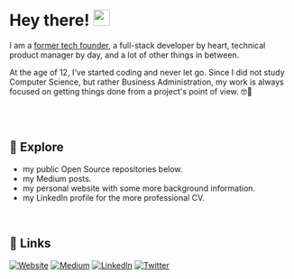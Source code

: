 # Hey there! <img src="https://media.giphy.com/media/hvRJCLFzcasrR4ia7z/giphy.gif" width="29px">

I am a [former tech founder](https://entrepreneurshandbook.co/my-full-movie-like-founder-story-without-the-happy-end-6f50ae5ecf9f), a full-stack developer by heart, technical product manager by day, and a lot of other things in between. 

At the age of 12, I've started coding and never let go. 
Since I did not study Computer Science, but rather Business Administration, my work is always focused on getting things done from a project's point of view. 🤓🚀

<br> 

<br> 

## 🔭 Explore 
- my public Open Source repositories below.
- my Medium posts.
- my personal website with some more background information.
- my LinkedIn profile for the more professional CV.

<br> 

## 🔗 Links

[![Website](https://img.shields.io/badge/Website-3e4d64?style=for-the-badge&logoColor=white)](https://jenskuerschner.de/) 
[![Medium](https://img.shields.io/badge/Medium-00ab6c?style=for-the-badge&logo=medium&logoColor=white)](https://jenskuerschner.medium.com/) 
[![LinkedIn](https://img.shields.io/badge/LinkedIn-0077B5?style=for-the-badge&logo=LinkedIn&logoColor=white)](https://www.linkedin.com/in/jenskuerschner) 
[![Twitter](https://img.shields.io/badge/Twitter-1DA1F2?style=for-the-badge&logo=Twitter&logoColor=white)](https://twitter.com/jekuer) 
